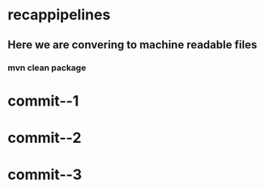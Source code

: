 # recappipelines
## Here we are convering to machine readable files 
### mvn clean package
# commit--1
# commit--2
# commit--3